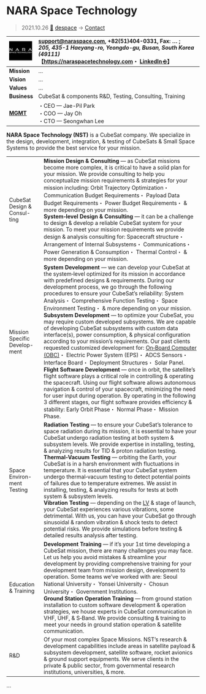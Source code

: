 # NARA Space Technology
> 2021.10.26 [🚀](../../index/index.md) [despace](../index.md) → [Contact](../contact.md)

|[![](../f/contact/n/nara_st_logo1_thumb.webp)](../f/contact/n/nara_st_logo1.png)|<support@naraspace.com>, +82(51)404-0331, Fax: … ;<br> *205, 435-1 Haeyang-ro, Yeongdo-gu, Busan, South Korea (49111)*<br> 【<https://naraspacetechnology.com>・ [LinkedIn ⎆](https://www.linkedin.com/company/nara-space-technology/)】|
|:--|:--|
|**Mission**|…|
|**Vision**|…|
|**Values**|…|
|**Business**|CubeSat & components R&D, Testing, Consulting, Training|
|**[MGMT](../mgmt.md)**|・CEO — Jae-Pil Park<br> ・COO — Jay Oh<br> ・CTO — Seongwhan Lee|

**NARA Space Technology (NST)** is a CubeSat company. We specialize in the design, development, integration, & testing of CubeSats & Small Space Systems to provide the best service for your mission.

| | |
|:--|:--|
|CubeSat Design & Consul-<br>ting|**Mission Design & Consulting** — as CubeSat missions become more complex, it is critical to have a solid plan for your mission. We provide consulting to help you conceptualize mission requirements & strategies for your mission including: Orbit Trajectory Optimization・ Communication Budget Requirements・ Payload Data Budget Requirements・ Power Budget Requirements・ & more depending on your mission.<br> **System‑level Design & Consulting** — it can be a challenge to design & develop a reliable CubeSat system for your mission. To meet your mission requirements we provide design & analysis consulting for: Spacecraft structure・ Arrangement of Internal Subsystems・ Communications・ Power Generation & Consumption・ Thermal Control・ & more depending on your mission.|
|Mission Specific Develop-<br>ment|**System Development** — we can develop your CubeSat at the system‑level optimized for its mission in accordance with predefined designs & requirements. During our development process, we go through the following procedures to ensure your CubeSat’s reliability: System Analysis・ Comprehensive Function Testing・ Space Environment Testing・ & more depending on your mission.<br> **Subsystem Development** — to optimize your CubeSat, you may require custom developed subsystems. We are capable of developing CubeSat subsystems with custom data interface(s), power consumption, & physical configuration according to your mission’s requirements. Our past clients requested customized development for: [On‑Board Computer (OBC)](../obc.md)・ Electric Power System (EPS)・ ADCS Sensors・ Interface Board・ Deployment Structures・ Solar Panel.<br> **Flight Software Development** — once in orbit, the satellite’s flight software plays a critical role in controlling & operating the spacecraft. Using our flight software allows autonomous navigation & control of your spacecraft, minimizing the need for user input during operation. By operating in the following 3 different stages, our flight software provides efficiency & stability: Early Orbit Phase・ Normal Phase・ Mission Phase.|
|Space Environ-<br>ment Testing|**Radiation Testing** — to ensure your CubeSat’s tolerance to space radiation during its mission, it is essential to have your CubeSat undergo radiation testing at both system & subsystem levels. We provide expertise in installing, testing, & analyzing results for TID & proton radiation testing.<br> **Thermal‑Vacuum Testing** — orbiting the Earth, your CubeSat is in a harsh environment with fluctuations in temperature. It is essential that your CubeSat system undergo thermal‑vacuum testing to detect potential points of failures due to temperature extremes. We assist in installing, testing, & analyzing results for tests at both system & subsystem levels.<br> **Vibration Testing** — depending on the [LV](../lv.md) & stage of launch, your CubeSat experiences various vibrations, some detrimental. With us, you can have your CubeSat go through sinusoidal & random vibration & shock tests to detect potential risks. We provide simulations before testing & detailed results analysis after testing.|
|Education & Training|**Development Training** — if it’s your 1st time developing a CubeSat mission, there are many challenges you may face. Let us help you avoid mistakes & streamline your development by providing comprehensive training for your development team from mission design, development to operation. Some teams we’ve worked with are: Seoul National University・ Yonsei University・ Chosun University・ Government Institutions.<br> **Ground Station Operation Training** — from ground station installation to custom software development & operation strategies, we house experts in CubeSat communication in VHF, UHF, & S‑Band. We provide consulting & training to meet your needs in ground station operation & satellite communication.|
|R&D|Of your most complex Space Missions. NST’s research & development capabilities include areas in satellite payload & subsystem development, satellite software, rocket avionics & ground support equipments. We serve clients in the private & public sector, from governmental research institutions, universities, & more.|

<p style="page-break-after:always"> </p>

…
